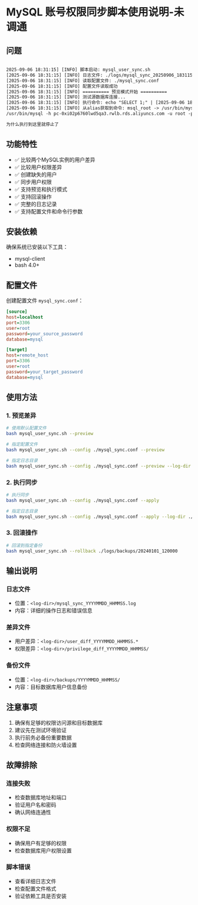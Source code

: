 # MySQL 账号权限同步脚本使用说明-未调通

## 问题

```txt

2025-09-06 18:31:15] [INFO] 脚本启动: mysql_user_sync.sh 
[2025-09-06 18:31:15] [INFO] 日志文件: ./logs/mysql_sync_20250906_183115.log
[2025-09-06 18:31:15] [INFO] 读取配置文件: ./mysql_sync.conf
[2025-09-06 18:31:15] [INFO] 配置文件读取成功
[2025-09-06 18:31:15] [INFO] ========== 预览模式开始 ==========
[2025-09-06 18:31:15] [INFO] 测试源数据库连接...
[2025-09-06 18:31:15] [INFO] 执行命令: echo "SELECT 1;" | [2025-09-06 18:31:15] [INFO] 使用alias命令: msql_root
[2025-09-06 18:31:15] [INFO] 从alias获取到命令: msql_root -> /usr/bin/mysql -h pc-0xi02p6760lwd5qa3.rwlb.rds.aliyuncs.com -u root -p"pass" -P3306 -A
/usr/bin/mysql -h pc-0xi02p6760lwd5qa3.rwlb.rds.aliyuncs.com -u root -p"pass" -P3306 -A > /dev/null

为什么执行到这里就停止了

```

## 功能特性

- ✅ 比较两个MySQL实例的用户差异
- ✅ 比较用户权限差异
- ✅ 创建缺失的用户
- ✅ 同步用户权限
- ✅ 支持预览和执行模式
- ✅ 支持回滚操作
- ✅ 完整的日志记录
- ✅ 支持配置文件和命令行参数

## 安装依赖

确保系统已安装以下工具：
- mysql-client
- bash 4.0+

## 配置文件

创建配置文件 `mysql_sync.conf`：

```ini
[source]
host=localhost
port=3306
user=root
password=your_source_password
database=mysql

[target]
host=remote_host
port=3306
user=root
password=your_target_password
database=mysql
```

## 使用方法

### 1. 预览差异

```bash
# 使用默认配置文件
bash mysql_user_sync.sh --preview

# 指定配置文件
bash mysql_user_sync.sh --config ./mysql_sync.conf --preview

# 指定日志目录
bash mysql_user_sync.sh --config ./mysql_sync.conf --preview --log-dir ./logs
```

### 2. 执行同步

```bash
# 执行同步
bash mysql_user_sync.sh --config ./mysql_sync.conf --apply

# 指定日志目录
bash mysql_user_sync.sh --config ./mysql_sync.conf --apply --log-dir ./logs
```

### 3. 回滚操作

```bash
# 回滚到指定备份
bash mysql_user_sync.sh --rollback ./logs/backups/20240101_120000
```

## 输出说明

### 日志文件

- 位置：`<log-dir>/mysql_sync_YYYYMMDD_HHMMSS.log`
- 内容：详细的操作日志和错误信息

### 差异文件

- 用户差异：`<log-dir>/user_diff_YYYYMMDD_HHMMSS.*`
- 权限差异：`<log-dir>/privilege_diff_YYYYMMDD_HHMMSS/`

### 备份文件

- 位置：`<log-dir>/backups/YYYYMMDD_HHMMSS/`
- 内容：目标数据库用户信息备份

## 注意事项

1. 确保有足够的权限访问源和目标数据库
2. 建议先在测试环境验证
3. 执行前务必备份重要数据
4. 检查网络连接和防火墙设置

## 故障排除

### 连接失败

- 检查数据库地址和端口
- 验证用户名和密码
- 确认网络连通性

### 权限不足

- 确保用户有足够的权限
- 检查数据库用户权限设置

### 脚本错误

- 查看详细日志文件
- 检查配置文件格式
- 验证依赖工具是否安装
